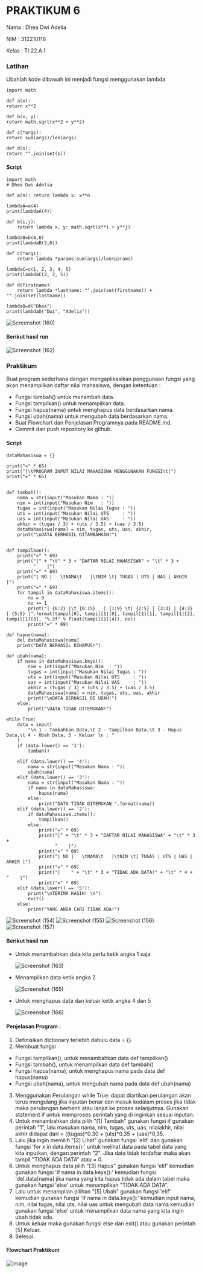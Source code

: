 # PRAKTIKUM 6

Nama : Dhea Dwi Adelia

NIM : 312210116

Kelas : TI.22.A.1

### Latihan
Ubahlah kode dibawah ini menjadi fungsi menggunakan lambda

    import math

    def a(x):
    return x**2

    def b(x, y):
    return math.sqrt(x**2 + y**2)

    def c(*args):
    return sum(args)/len(args)

    def d(s):
    return "".join(set(s))

#### Script
    import math
    # Dhea Dwi Adelia

    def a(n): return lambda x: x**n

    lambdaA=a(4)
    print(lambdaA(4))

    def b(i,j):
        return lambda x, y: math.sqrt(x**i + y**j)

    lambdaB=b(4,0)
    print(lambdaB(3,0))

    def c(*args):
        return lambda *params:sum(args)/len(params)

    lambdaC=c(1, 2, 3, 4, 5)
    print(lambdaC(2, 2, 5))

    def d(firstname):
        return lambda *lastname: "".join(set(firstname)) + "".join(set(lastname))

    lambdaD=d("Dhea")
    print(lambdaD("Dwi", "Adelia"))
    
 ![Screenshot (160)](https://user-images.githubusercontent.com/115794875/205831450-d408cc5f-eae4-49bf-877d-e463c52ac1b7.png)
    
#### Berikut hasil run

 ![Screenshot (162)](https://user-images.githubusercontent.com/115794875/205831745-89f1a1bc-647a-4b58-ba0f-dbb3964efd98.png)

### Praktikum

Buat program sederhana dengan mengaplikasikan penggunaan fungsi yang akan menampilkan daftar nilai mahasiswa, dengan ketentuan :

- Fungsi tambah() untuk menambah data.
- Fungsi tampilkan() untuk menampilkan data.
- Fungsi hapus(nama) untuk menghapus data berdasarkan nama.
- Fungsi ubah(nama) untuk mengubah data berdasarkan nama.
- Buat Flowchart dan Penjelasan Programnya pada README.md.
- Commit dan push repository ke github.

#### Script

    dataMahasiswa = {}

    print("=" * 65)
    print("|\tPROGRAM INPUT NILAI MAHASISWA MENGGUNAKAN FUNGSI\t|")
    print("=" * 65)


    def tambah():
        nama = str(input("Masukan Nama : "))
        nim = int(input("Masukan Nim   : "))
        tugas = int(input("Masukan Nilai Tugas : "))
        uts = int(input("Masukan Nilai UTS     : "))
        uas = int(input("Masukan Nilai UAS     : "))
        akhir = (tugas / 3) + (uts / 3.5) + (uas / 3.5)
        dataMahasiswa[nama] = nim, tugas, uts, uas, akhir,
        print("\nDATA BERHASIL DITAMBAHKAN!")


    def tampilkan():
        print("=" * 69)
        print("|" + "\t" * 3 + "DAFTAR NILAI MAHASISWA" + "\t" * 3 +
              "    |")
        print("=" * 69)
        print("| NO |   \tNAMA\t   |\tNIM \t| TUGAS | UTS | UAS | AKHIR |")
        print("=" * 69)
        for tampil in dataMahasiswa.items():
            no = 0
            no += 1
            print("| {6:2} |\t {0:15}   | {1:9} \t| {2:5} | {3:3} | {4:3} | {5:5} |".format(tampil[0], tampil[1][0], tampil[1][1], tampil[1][2], tampil[1][3], "%.2f" % float(tampil[1][4]), no))
            print("=" * 69)

    def hapus(nama):
        del dataMahasiswa[nama]
        print("DATA BERHASIL DIHAPUS!")

    def ubah(nama):
        if nama in dataMahasiswa.keys():
            nim = int(input("Masukan Nim  : "))
            tugas = int(input("Masukan Nilai Tugas : "))
            uts = int(input("Masukan Nilai UTS     : "))
            uas = int(input("Masukan Nilai UAS     : "))
            akhir = (tugas / 3) + (uts / 3.5) + (uas / 3.5)
            dataMahasiswa[nama] = nim, tugas, uts, uas, akhir
            print("\nDATA BERHASIL DI UBAH!")
        else:
            print("\DATA TIDAK DITEMUKAN!")

    while True:
        data = input(
            "\n 1 - Tambahkan Data,\t 2 - Tampilkan Data,\t 3 - Hapus Data,\t 4 - Ubah Data, 5 - Keluar \n : "
        )
        if (data.lower() == '1'):
            tambah()

        elif (data.lower() == '4'):
            nama = str(input("Masukan Nama : "))
            ubah(nama)
        elif (data.lower() == '3'):
            nama = str(input("Masukan Nama : "))
            if nama in dataMahasiswa:
                hapus(nama)
            else:
                print("DATA TIDAK DITEMUKAN ".format(nama))
        elif (data.lower() == '2'):
            if dataMahasiswa.items():
                tampilkan()
            else:
                print("=" * 69)
                print("|" + "\t" * 3 + "DAFTAR NILAI MAHASISWA" + "\t" * 3 +
                      "    |")
                print("=" * 69)
                print("| NO |   \tNAMA\t   |\tNIM \t| TUGAS | UTS | UAS | AKHIR |")
                print("=" * 69)
                print("|    " + "\t" * 3 + "TIDAK ADA DATA!" + "\t" * 4 + "    |")
                print("=" * 69)
        elif (data.lower() == '5'):
            print("\nTERIMA KASIH! \n")
            exit()
        else:
            print("YANG ANDA CARI TIDAK ADA!")
            
![Screenshot (154)](https://user-images.githubusercontent.com/115794875/205833788-59e82340-d1b1-41af-bd70-1b8fae5e7ef9.png)
![Screenshot (155)](https://user-images.githubusercontent.com/115794875/205833987-a24af1ed-73bc-40ea-97b0-094d98ac07d6.png)
![Screenshot (156)](https://user-images.githubusercontent.com/115794875/205834222-8f54e4a5-6468-4072-8666-6b2885864f9f.png)
![Screenshot (157)](https://user-images.githubusercontent.com/115794875/205834356-b3392114-2259-4f37-91aa-01acd6197ec6.png)
    
#### Berikut hasil run
- Untuk menambahkan data kita perlu ketik angka 1 saja

  ![Screenshot (163)](https://user-images.githubusercontent.com/115794875/205834821-d3b0eeb7-826d-4ec2-93ec-23fbae7c98df.png)
    
- Menampilkan data ketik angka 2

  ![Screenshot (165)](https://user-images.githubusercontent.com/115794875/205835135-50e56622-de23-4b75-a490-ff2c5e9e096b.png)

- Untuk menghapus data dan keluar ketik angka 4 dan 5

  ![Screenshot (166)](https://user-images.githubusercontent.com/115794875/205835399-e85f2122-ca65-49ed-a0a6-d270eaa09c91.png)
  
#### Penjelasan Program :
1. Definisikan dictionary terlebih dahulu data = {}.
2. Membuat fungsi
- Fungsi tampilkan(), untuk menambahkan data def tampilkan()
- Fungsi tambah(), untuk menampilkan data def tambah()
- Fungsi hapus(nama), untuk menghapus nama pada data def hapus(nama)
- Fungsi ubah(nama), untuk mengubah nama pada data def ubah(nama)
3. Menggunakan Perulangan while True: dapat diartikan perulangan akan terus mengulang jika inputan benar dan masuk kedalam proses jika tidak maka perulangan berhenti atau lanjut ke proses selanjutnya. Gunakan statement if untuk memproses perintah yang di inginkan sesuai inputan.
4. Untuk menambahkan data pilih "[1] Tambah" gunakan fungsi if gunakan perintah "1", lalu masukan nama, nim, tugas, uts, uas, nilaiakhir, nilai akhir didapat dari = ((tugas)*0.30 + (uts)*0.35 + (uas)*0,35.
5. Lalu jika ingin memilih "[2] Lihat" gunakan fungsi 'elif' dan gunakan fungsi 'for x in data.items():' untuk melihat data pada tabel data yang kita inputkan, dengan perintah "2". Jika data tidak terdaftar maka akan tampil "TIDAK ADA DATA" atau = 0.
6. Untuk menghapus data pilih "[3] Hapus" gunakan fungsi 'elif' kemudian gunakan fungsi 'if nama in data.keys():' kemudian fungsi 'del.data[nama] jika nama yang kita hapus tidak ada dalam tabel maka gunakan fungsi 'else' untuk menampilkan "TIDAK ADA DATA".
7.  Lalu untuk menampilan pilihan "[5] Ubah" gunakan fungsi 'elif' kemudian gunakan fungsi 'if nama in data.keys():' kemudian input nama, nim, nilai tugas, nilai uts, nilai uas untuk mengubah data nama kemudian gunakan fungsi 'else' untuk menampilkan data nama yang kita ingin ubah tidak ada.
8. Untuk keluar maka gunakan fungsi else dan exit() atau gunakan perintah [5] Keluar.
9. Selesai.
    
#### Flowchart Praktikum

![image](https://user-images.githubusercontent.com/115794875/205837891-9d2f2330-3574-4dfe-b434-aed4e686a7d1.png)

